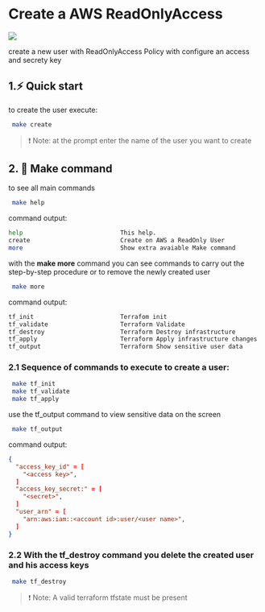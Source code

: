 
# Create a AWS ReadOnlyAccess

<img src='https://scm.interlogica.it/utility/aws-readonly-user-access-key/-/badges/release.svg?color=%23FDD835&label=version&style=for-the-badge'>
  


create a new user with ReadOnlyAccess Policy with configure an access and secrety key


## 1.⚡️ Quick start

to create the user execute:
```bash
 make create 
```
> ❗️ Note: at the prompt enter the name of the user you want to create

## 2. 📝 Make command

to see all main commands
```bash
 make help 
```
command output:
```bash
help                           This help.
create                         Create on AWS a ReadOnly User
more                           Show extra avaiable Make command 
```

with the **make more** command you can see commands to carry out the step-by-step procedure or to remove the newly created user

```bash
 make more 
```
command output:
```bash
tf_init                        Terrafom init
tf_validate                    Terraform Validate
tf_destroy                     Terraform Destroy infrastructure
tf_apply                       Terraform Apply infrastructure changes
tf_output                      Terraform Show sensitive user data
```
### 2.1 Sequence of commands to execute to create a user:

```bash
 make tf_init 
 make tf_validate
 make tf_apply
```
use the tf_output command to view sensitive data on the screen
```bash
 make tf_output
```

command output:
```json
{
  "access_key_id" = [
    "<access key>",
  ]
  "access_key_secret:" = [
    "<secret>",
  ]
  "user_arn" = [
    "arn:aws:iam::<account id>:user/<user name>",
  ]
}
```


### 2.2 With the **tf_destroy** command you delete the created user and his access keys
```bash
 make tf_destroy
```
>❗️ Note: A valid terraform tfstate must be present


[repo_url]: https://scm.interlogica.it/utility/aws-readonly-user-access-key